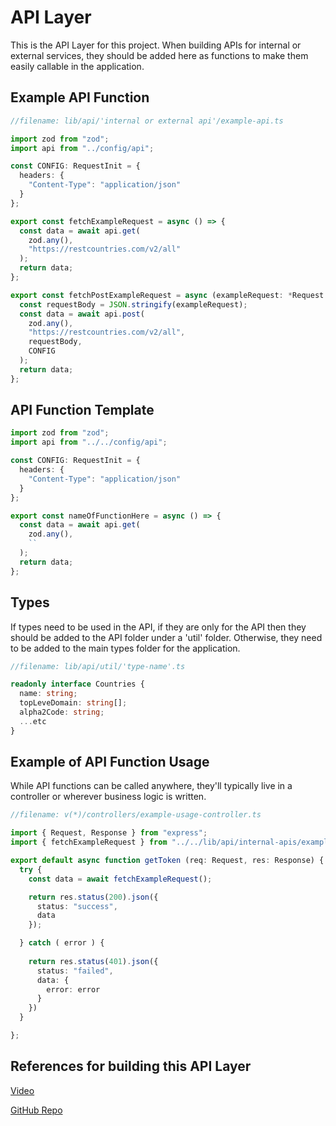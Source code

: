 # API Layer

This is the API Layer for this project. When building APIs for internal or external services, they should be added here as functions to make them easily callable in the application.

## Example API Function

```TypeScript
//filename: lib/api/'internal or external api'/example-api.ts

import zod from "zod";
import api from "../config/api";

const CONFIG: RequestInit = {
  headers: {
    "Content-Type": "application/json"
  }
};

export const fetchExampleRequest = async () => {
  const data = await api.get(
    zod.any(),
    "https://restcountries.com/v2/all"
  );
  return data;
};

export const fetchPostExampleRequest = async (exampleRequest: *Request types*) => {
  const requestBody = JSON.stringify(exampleRequest);
  const data = await api.post(
    zod.any(),
    "https://restcountries.com/v2/all",
    requestBody,
    CONFIG
  );
  return data;
};
```

## API Function Template

```TypeScript
import zod from "zod";
import api from "../../config/api";

const CONFIG: RequestInit = {
  headers: {
    "Content-Type": "application/json"
  }
};

export const nameOfFunctionHere = async () => {
  const data = await api.get(
    zod.any(),
    ``
  );
  return data;
};
```

## Types

If types need to be used in the API, if they are only for the API then they should be added to the API folder under a 'util' folder. Otherwise, they need to be added to the main types folder for the application.

```TypeScript
//filename: lib/api/util/'type-name'.ts

readonly interface Countries {
  name: string;
  topLeveDomain: string[];
  alpha2Code: string;
  ...etc
}
```

## Example of API Function Usage

While API functions can be called anywhere, they'll typically live in a controller or wherever business logic is written.

```TypeScript
//filename: v(*)/controllers/example-usage-controller.ts

import { Request, Response } from "express";
import { fetchExampleRequest } from "../../lib/api/internal-apis/example-api";

export default async function getToken (req: Request, res: Response) {
  try {
    const data = await fetchExampleRequest();

    return res.status(200).json({
      status: "success",
      data
    });

  } catch ( error ) {
  
    return res.status(401).json({
      status: "failed",
      data: {
        error: error
      }
    })
  }

};
```

## References for building this API Layer

[Video](https://www.youtube.com/watch?v=DMB7YUSckys)

[GitHub Repo](https://github.com/ThomasFindlay/react-api-workshop)
